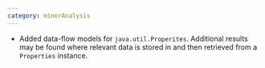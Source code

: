 ```yaml
---
category: minorAnalysis
---
```

* Added data-flow models for `java.util.Properites`. Additional results may be found where relevant data is stored in and then retrieved from a `Properties` instance.
